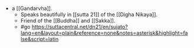 - a [[Gandarvha]].
  - Speaks beautifully in [[sutta 21]] of the [[Digha Nikaya]].
  - Friend of the [[Buddha]] and [[Sakka]].
  - #go https://suttacentral.net/dn21/en/sujato?lang=en&layout=plain&reference=none&notes=asterisk&highlight=false&script=latin